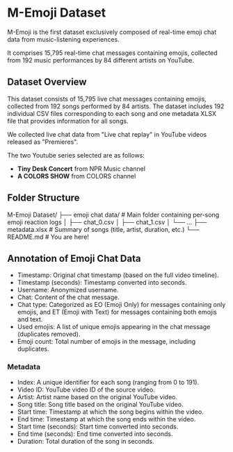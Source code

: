 # M-Emoji Dataset

M-Emoji is the first dataset exclusively composed of real-time emoji chat data from music-listening experiences. 

It comprises 15,795 real-time chat messages containing emojis, collected from 192 music performances by 84 different artists on YouTube.

## Dataset Overview

This dataset consists of 15,795 live chat messages containing emojis, collected from 192 songs performed by 84 artists. The dataset includes 192 individual CSV files corresponding to each song and one metadata XLSX file that provides information for all songs.

We collected live chat data from "Live chat replay" in YouTube videos released as "Premieres".

The two Youtube series selected are as follows:

- **Tiny Desk Concert** from NPR Music channel
- **A COLORS SHOW** from COLORS channel

## Folder Structure

M-Emoji Dataset/ ├── emoji chat data/ # Main folder containing per-song emoji reaction logs │ ├── chat_0.csv │ ├── chat_1.csv │ └── ... ├── metadata.xlsx # Summary of songs (title, artist, duration, etc.) └── README.md # You are here!

## Annotation of Emoji Chat Data
- Timestamp: Original chat timestamp (based on the full video timeline).
- Timestamp (seconds): Timestamp converted into seconds.
- Username: Anonymized username.
- Chat: Content of the chat message.
- Chat type: Categorized as EO (Emoji Only) for messages containing only emojis, and ET (Emoji with Text) for messages containing both emojis and text.
- Used emojis: A list of unique emojis appearing in the chat message (duplicates removed).
- Emoji count: Total number of emojis in the message, including duplicates.

### Metadata
- Index: A unique identifier for each song (ranging from 0 to 191).
- Video ID: YouTube video ID of the source video.
- Artist: Artist name based on the original YouTube video.
- Song title: Song title based on the original YouTube video.
- Start time: Timestamp at which the song begins within the video.
- End time: Timestamp at which the song ends within the video.
- Start time (seconds): Start time converted into seconds.
- End time (seconds): End time converted into seconds.
- Duration: Total duration of the song in seconds.
